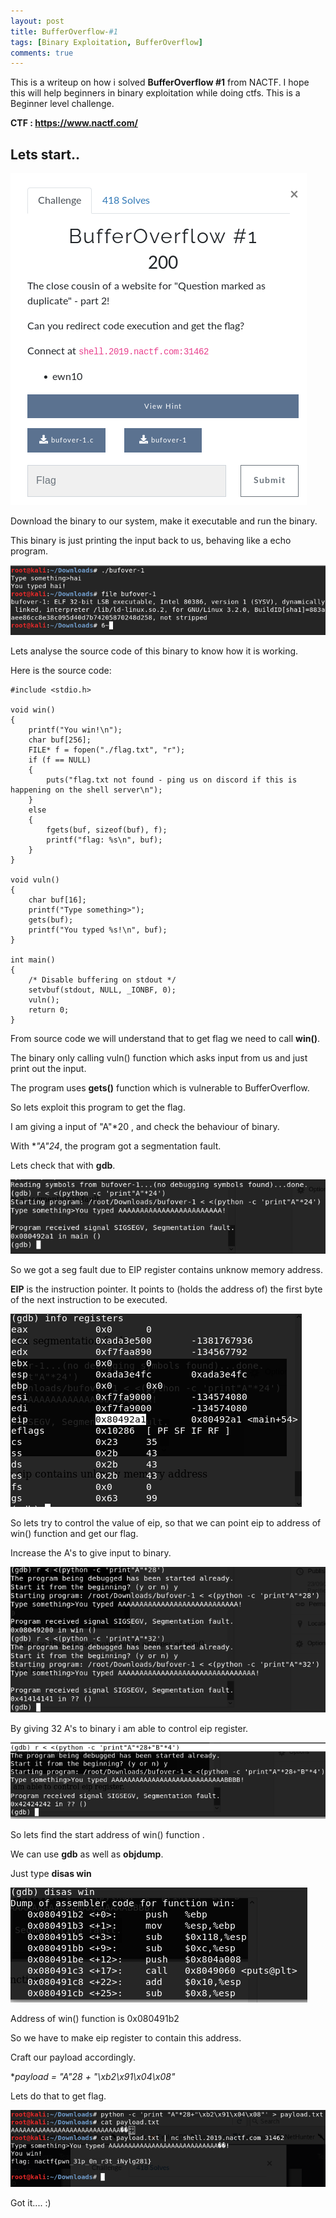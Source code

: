 ```yaml
---
layout: post
title: BufferOverflow-#1 
tags: [Binary Exploitation, BufferOverflow]
comments: true
---
```


This is a writeup on how i solved **BufferOverflow #1** from NACTF. I hope this will help beginners in binary exploitation while doing ctfs. This is a Beginner level challenge.

**CTF : https://www.nactf.com/**

## Lets start..

![Crepe](https://raw.githubusercontent.com/Masscan/masscan.github.io/master/assets/img/bo1.1.png)

Download the binary to our system, make it executable and run the binary.

This binary is just printing the input back to us, behaving like a echo program.

![Crepe](https://raw.githubusercontent.com/Masscan/masscan.github.io/master/assets/img/bo1.2.png)

Lets analyse the source code of this binary to know how it is working.

Here is the source code:
~~~
#include <stdio.h>

void win()
{
    printf("You win!\n");
    char buf[256];
    FILE* f = fopen("./flag.txt", "r");
    if (f == NULL)
    {
        puts("flag.txt not found - ping us on discord if this is happening on the shell server\n");
    }
    else
    {
        fgets(buf, sizeof(buf), f);
        printf("flag: %s\n", buf);
    }
}

void vuln()
{
    char buf[16];
    printf("Type something>");
    gets(buf);
    printf("You typed %s!\n", buf);
}

int main()
{
    /* Disable buffering on stdout */
    setvbuf(stdout, NULL, _IONBF, 0);
    vuln();
    return 0;
}
~~~

From source code we will understand that to get flag we need to call **win()**.

The binary only calling vuln() function which asks input from us and just print out the input.

The program uses **gets()** function which is vulnerable to BufferOverflow.

So lets exploit this program to get the flag.

I am giving a input of "A"*20 , and check the behaviour of binary.

With **"A"*24**, the program got a segmentation fault.

Lets check that with **gdb**.

![Crepe](https://raw.githubusercontent.com/Masscan/masscan.github.io/master/assets/img/bo1.3.png)

So we got a seg fault due to EIP register contains unknow memory address.

**EIP** is the instruction pointer. It points to (holds the address of) the first byte of the next instruction to be executed.

![Crepe](https://raw.githubusercontent.com/Masscan/masscan.github.io/master/assets/img/bo1.4.png)

So lets try to control the value of eip, so that we can point eip to address of win() function and get our flag.

Increase the A's to give input to binary.

![Crepe](https://raw.githubusercontent.com/Masscan/masscan.github.io/master/assets/img/bo1.5.png)

By giving 32 A's to binary i am able to control eip register.

![Crepe](https://raw.githubusercontent.com/Masscan/masscan.github.io/master/assets/img/bo1.6.png)
 
So lets find the start address of win() function .

We can use **gdb** as well as **objdump**.

Just type **disas win**

![Crepe](https://raw.githubusercontent.com/Masscan/masscan.github.io/master/assets/img/bo1.7.png)

Address of win() function is 0x080491b2

So we have to make eip register to contain this address.

Craft our payload accordingly.

**payload = "A"*28 + "\xb2\x91\x04\x08"**

Lets do that to get flag.

![Crepe](https://raw.githubusercontent.com/Masscan/masscan.github.io/master/assets/img/bo1.8.png)

Got it.... :)
